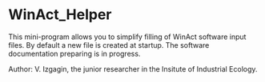# WinAct_Helper
This mini-program allows you to simplify filling of WinAct software input files. By default a new file is created at startup. 
The software documentation preparing is in progress.

Author: V. Izgagin, the junior researcher in the Insitute of Industrial Ecology.
